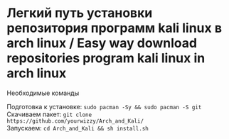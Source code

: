 # Легкий путь установки репозитория программ kali linux в arch linux / Easy way download repositories program kali linux in arch linux<br>

Необходимые команды <br>

Подготовка к установке: ```sudo pacman -Sy && sudo pacman -S git```<br>
Cкачиваем пакет: ```git clone https://github.com/yourwizzy/Arch_and_Kali/``` <br>
Запускаем: ```cd Arch_and_Kali && sh install.sh```<br>
